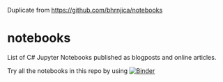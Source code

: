 Duplicate from https://github.com/bhrnjica/notebooks

# notebooks
List of C# Jupyter Notebooks published as blogposts and online articles.

Try all the notebooks in this repo by using [![Binder](https://mybinder.org/badge_logo.svg)](https://mybinder.org/v2/gh/op07n/notebooks/master)
